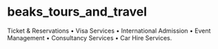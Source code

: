 # beaks_tours_and_travel
Ticket &amp; Reservations • Visa Services • International Admission • Event Management • Consultancy Services • Car Hire Services.
